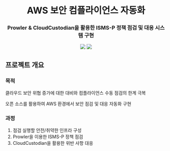 <div align="center">

# AWS 보안 컴플라이언스 자동화
### Prowler & CloudCustodian을 활용한 ISMS-P 정책 점검 및 대응 시스템 구현

[<img src="https://img.shields.io/badge/-readme.md-important?style=flat&logo=google-chrome&logoColor=white" />]() [<img src="https://img.shields.io/badge/프로젝트 기간-2025.5 ~ 2025.8-green?style=flat&logo=&logoColor=white" />]()
</div> 

## 프로젝트 개요

### 목적
클라우드 보안 위협 증가에 대한 대비와 컴플라이언스 수동 점검의 한계 극복

오픈 소스를 활용하여 AWS 환경에서 보안 점검 및 대응 자동화 구현

### 과정
1. 점검 실행할 안전/취약한 인프라 구성
2. Prowler을 이용한 ISMS-P 정책 점검 
3. CloudCustodian을 활용한 위반 사항 대응

